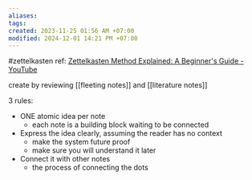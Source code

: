 ```yaml
---
aliases: 
tags: 
created: 2023-11-25 01:56 AM +07:00
modified: 2024-12-01 14:21 PM +07:00
---
```

#zettelkasten 
ref: [Zettelkasten Method Explained: A Beginner's Guide - YouTube](https://www.youtube.com/watch?v=GpV47rUYk8I)

create by reviewing [[fleeting notes]] and [[literature notes]]

3 rules:
- ONE atomic idea per note
	- each note is a building block waiting to be connected
- Express the idea clearly, assuming the reader has no context
	- make the system future proof
	- make sure you will understand it later
- Connect it with other notes
	- the process of connecting the dots